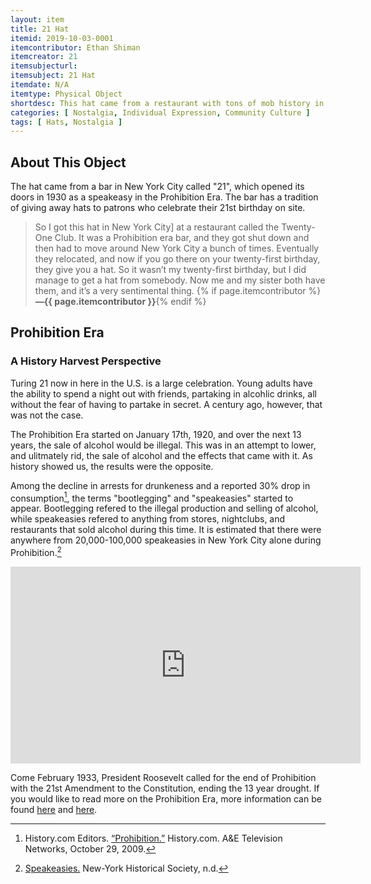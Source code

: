 ```yaml
---
layout: item
title: 21 Hat
itemid: 2019-10-03-0001
itemcontributor: Ethan Shiman
itemcreator: 21
itemsubjecturl: 
itemsubject: 21 Hat
itemdate: N/A
itemtype: Physical Object
shortdesc: This hat came from a restaurant with tons of mob history in New York City.
categories: [ Nostalgia, Individual Expression, Community Culture ]
tags: [ Hats, Nostalgia ]
---
```


## About This Object

The hat came from a bar in New York City called "21", which opened its doors in 1930 as a speakeasy in the Prohibition Era. The bar has a tradition of giving away hats to patrons who celebrate their 21st birthday on site.

>So I got this hat in New York City] at a restaurant called the Twenty-One Club. It was a Prohibition era bar, and they got shut down and then had to move around New York City a bunch of times. Eventually they relocated, and now if you go there on your twenty-first birthday, they give you a hat. So it wasn’t my twenty-first birthday, but I did manage to get a hat from somebody. Now me and my sister both have them, and it’s a very sentimental thing. {% if page.itemcontributor %}**—{{ page.itemcontributor }}**{% endif %}

## Prohibition Era
### A History Harvest Perspective

Turing 21 now in here in the U.S. is a large celebration. Young adults have the ability to spend a night out with friends, partaking in alcohlic drinks, all without the fear of having to partake in secret. A century ago, however, that was not the case.

The Prohibition Era started on January 17th, 1920, and over the next 13 years, the sale of alcohol would be illegal. This was in an attempt to lower, and ulitmately rid, the sale of alcohol and the effects that came with it. As history showed us, the results were the opposite.

Among the decline in arrests for drunkeness and a reported 30% drop in consumption[^1], the terms "bootlegging" and "speakeasies" started to appear. Bootlegging refered to the illegal production and selling of alcohol, while speakeasies refered to anything from stores, nightclubs, and restaurants that sold alcohol during this time. It is estimated that there were anywhere from 20,000-100,000 speakeasies in New York City alone during Prohibition.[^2] 

<iframe width="560" height="315" src="https://www.youtube.com/embed/LeLJb0dL8VU" frameborder="0" allow="accelerometer; autoplay; encrypted-media; gyroscope; picture-in-picture" allowfullscreen></iframe>

Come February 1933, President Roosevelt called for the end of Prohibition with the 21st Amendment to the Constitution, ending the 13 year drought. If you would like to read more on the Prohibition Era, more information can be found [here](https://www.history.com/topics/roaring-twenties/prohibition) and [here](https://www.theguardian.com/film/2012/aug/26/lawless-prohibition-gangsters-speakeasies).

[^1]: History.com Editors. [“Prohibition.”](https://www.history.com/topics/roaring-twenties/prohibition) History.com. A&E Television Networks, October 29, 2009.

[^2]: [Speakeasies.](https://www.nyhistory.org/community/speakeasies) New-York Historical Society, n.d.
